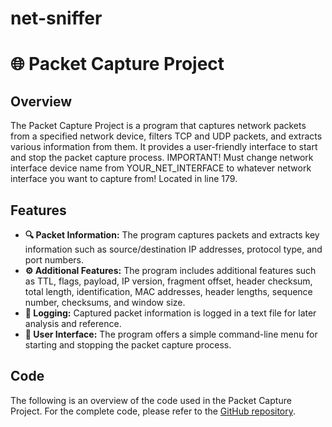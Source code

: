 # net-sniffer
<!DOCTYPE html>
<html>
<head>
</head>
<body>
  <h1>🌐 Packet Capture Project</h1>
  <h2>Overview</h2>
  <p>
    The Packet Capture Project is a program that captures network packets from a specified network device, filters TCP and UDP packets, and extracts various information from them.
    It provides a user-friendly interface to start and stop the packet capture process. IMPORTANT! Must change network interface device name from YOUR_NET_INTERFACE to whatever network interface you want to capture from! Located in line 179.
  </p>
  <h2>Features</h2>
  <ul>
    <li><strong>🔍 Packet Information:</strong> The program captures packets and extracts key information such as source/destination IP addresses, protocol type, and port numbers.</li>
    <li><strong>⚙️ Additional Features:</strong> The program includes additional features such as TTL, flags, payload, IP version, fragment offset, header checksum, total length, identification, MAC addresses, header lengths, sequence number, checksums, and window size.</li>
    <li><strong>📝 Logging:</strong> Captured packet information is logged in a text file for later analysis and reference.</li>
    <li><strong>🔎 User Interface:</strong> The program offers a simple command-line menu for starting and stopping the packet capture process.</li>
  </ul>
  <h2>Code</h2>
  <p>
    The following is an overview of the code used in the Packet Capture Project. For the complete code, please refer to the <a href="https://github.com/psantana5/net-sniffer">GitHub repository</a>.
  </p>
  <pre>
  </pre>
</body>
</html>
